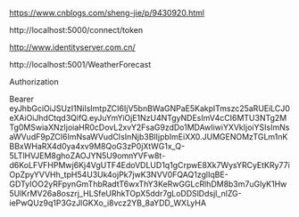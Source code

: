 https://www.cnblogs.com/sheng-jie/p/9430920.html

http://localhost:5000/connect/token


http://www.identityserver.com.cn/


http://localhost:5001/WeatherForecast

Authorization  

Bearer  eyJhbGciOiJSUzI1NiIsImtpZCI6IjV5bnBWaGNPaE5KakplTmszc25aRUEiLCJ0eXAiOiJhdCtqd3QifQ.eyJuYmYiOjE1NzU4NTgyNDEsImV4cCI6MTU3NTg2MTg0MSwiaXNzIjoiaHR0cDovL2xvY2FsaG9zdDo1MDAwIiwiYXVkIjoiYSIsImNsaWVudF9pZCI6ImNsaWVudCIsInNjb3BlIjpbImEiXX0.JUMGENOMzTGLm1nKBBxWHaRX4d0ya4xv9M8QoG3zP0jXtWG1x_Q-5LTlHVJEM8ghoZAOJYN5U9omnYVFw8t-d6KoLFVFHPMwj6Kj4VgUTF4EdoVDLUD1q1gCrpwE8Xk7WysYRCyEtKRy77iOpZpyYVVHh_tpH54U3Uk4ojPk7jwK3NVV0FQAQ1zglIqBE-GDTyIOO2yRFpynGmThbRadtT6wxThY3KeRwGGLcRlhDM8b3m7uGlyK1Hw5UlKrMV26a8oszrj_HLSfeURhkTOpX5ddr7gLoDDSlDdsjl_nlZG-iePwQUz9q1P3GzJlGKXo_i8vcz2YB_8aYDD_WXLyHA